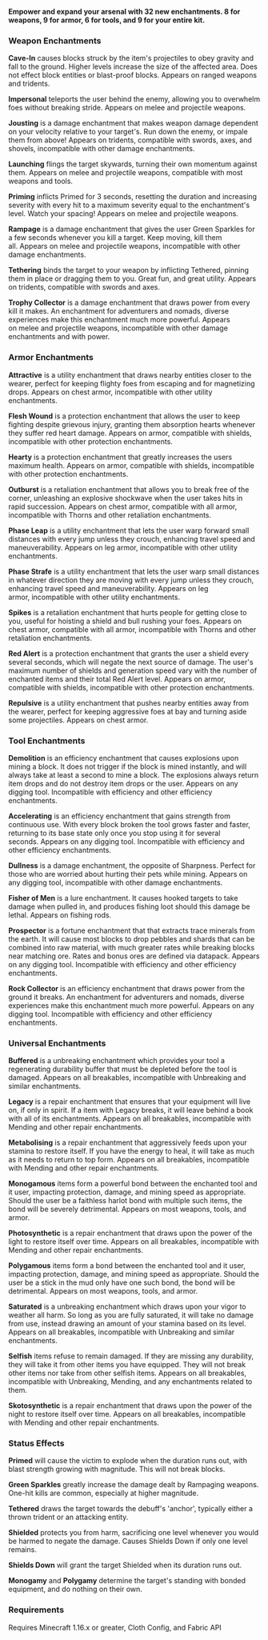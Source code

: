 <b>Empower and expand your arsenal with 32 new enchantments. 8 for weapons, 9 for armor, 6 for tools, and 9 for your entire kit.</b>

### Weapon Enchantments

<b>Cave-In</b> causes blocks struck by the item's projectiles to obey gravity and fall to the ground. Higher levels increase the size of the affected area. Does not effect block entities or blast-proof blocks. Appears on ranged weapons and tridents.

<b>Impersonal</b> teleports the user behind the enemy, allowing you to overwhelm foes without breaking stride. Appears on melee and projectile weapons.

<b>Jousting</b> is a damage enchantment that makes weapon damage dependent on your velocity relative to your target's. Run down the enemy, or impale them from above! Appears on tridents, compatible with swords, axes, and shovels, incompatible with other damage enchantments.

<b>Launching</b> flings the target skywards, turning their own momentum against them. Appears on melee and projectile weapons, compatible with most weapons and tools.

<b>Priming</b> inflicts Primed for 3 seconds, resetting the duration and increasing severity with every hit to a maximum severity equal to the enchantment's level. Watch your spacing! Appears on melee and projectile weapons.

<b>Rampage</b> is a damage enchantment that gives the user Green Sparkles for a few seconds whenever you kill a target. Keep moving, kill them all. Appears on melee and projectile weapons, incompatible with other damage enchantments.

<b>Tethering</b> binds the target to your weapon by inflicting Tethered, pinning them in place or dragging them to you. Great fun, and great utility. Appears on tridents, compatible with swords and axes.

<b>Trophy Collector</b> is a damage enchantment that draws power from every kill it makes. An enchantment for adventurers and nomads, diverse experiences make this enchantment much more powerful. Appears on melee and projectile weapons, incompatible with other damage enchantments and with power.

### Armor Enchantments

<b>Attractive</b> is a utility enchantment that draws nearby entities closer to the wearer, perfect for keeping flighty foes from escaping and for magnetizing drops. Appears on chest armor, incompatible with other utility enchantments.

<b>Flesh Wound</b> is a protection enchantment that allows the user to keep fighting despite grievous injury, granting them absorption hearts whenever they suffer red heart damage. Appears on armor, compatible with shields, incompatible with other protection enchantments.

<b>Hearty</b> is a protection enchantment that greatly increases the users maximum health. Appears on armor, compatible with shields, incompatible with other protection enchantments. 

<b>Outburst</b> is a retaliation enchantment that allows you to break free of the corner, unleashing an explosive shockwave when the user takes hits in rapid succession. Appears on chest armor, compatible with all armor, incompatible with Thorns and other retaliation enchantments.

<b>Phase Leap</b> is a utility enchantment that lets the user warp forward small distances with every jump unless they crouch, enhancing travel speed and maneuverability. Appears on leg armor, incompatible with other utility enchantments.

<b>Phase Strafe</b> is a utility enchantment that lets the user warp small distances in whatever direction they are moving with every jump unless they crouch, enhancing travel speed and maneuverability. Appears on leg armor, incompatible with other utility enchantments.

<b>Spikes</b> is a retaliation enchantment that hurts people for getting close to you, useful for hoisting a shield and bull rushing your foes. Appears on chest armor, compatible with all armor, incompatible with Thorns and other retaliation enchantments.

<b>Red Alert</b> is a protection enchantment that grants the user a shield every several seconds, which will negate the next source of damage. The user's maximum number of shields and generation speed vary with the number of enchanted items and their total Red Alert level. Appears on armor, compatible with shields, incompatible with other protection enchantments.

<b>Repulsive</b> is a utility enchantment that pushes nearby entities away from the wearer, perfect for keeping aggressive foes at bay and turning aside some projectiles. Appears on chest armor.

### Tool Enchantments

<b>Demolition</b> is an efficiency enchantment that causes explosions upon mining a block. It does not trigger if the block is mined instantly, and will always take at least a second to mine a block. The explosions always return item drops and do not destroy item drops or the user. Appears on any digging tool. Incompatible with efficiency and other efficiency enchantments.

<b>Accelerating</b> is an efficiency enchantment that gains strength from continuous use. With every block broken the tool grows faster and faster, returning to its base state only once you stop using it for several seconds. Appears on any digging tool. Incompatible with efficiency and other efficiency enchantments.

<b>Dullness</b> is a damage enchantment, the opposite of Sharpness. Perfect for those who are worried about hurting their pets while mining. Appears on any digging tool, incompatible with other damage enchantments. 

<b>Fisher of Men</b> is a lure enchantment. It causes hooked targets to take damage when pulled in, and produces fishing loot should this damage be lethal. Appears on fishing rods. 

<b>Prospector</b> is a fortune enchantment that that extracts trace minerals from the earth. It will cause most blocks to drop pebbles and shards that can be combined into raw material, with much greater rates while breaking blocks near matching ore. Rates and bonus ores are defined via datapack. Appears on any digging tool. Incompatible with efficiency and other efficiency enchantments.

<b>Rock Collector</b> is an efficiency enchantment that draws power from the ground it breaks. An enchantment for adventurers and nomads, diverse experiences make this enchantment much more powerful. Appears on any digging tool. Incompatible with efficiency and other efficiency enchantments.

### Universal Enchantments

<b>Buffered</b> is a unbreaking enchantment which provides your tool a regenerating durability buffer that must be depleted before the tool is damaged. Appears on all breakables, incompatible with Unbreaking and similar enchantments.

<b>Legacy</b> is a repair enchantment that ensures that your equipment will live on, if only in spirit. If a item with Legacy breaks, it will leave behind a book with all of its enchantments. Appears on all breakables, incompatible with Mending and other repair enchantments.

<b>Metabolising</b> is a repair enchantment that aggressively feeds upon your stamina to restore itself. If you have the energy to heal, it will take as much as it needs to return to top form. Appears on all breakables, incompatible with Mending and other repair enchantments.

<b>Monogamous</b> items form a powerful bond between the enchanted tool and it user, impacting protection, damage, and mining speed as appropriate. Should the user be a faithless harlot bond with multiple such items, the bond will be severely detrimental. Appears on most weapons, tools, and armor.

<b>Photosynthetic</b> is a repair enchantment that draws upon the power of the light to restore itself over time. Appears on all breakables, incompatible with Mending and other repair enchantments.

<b>Polygamous</b> items form a bond between the enchanted tool and it user, impacting protection, damage, and mining speed as appropriate. Should the user be a stick in the mud only have one such bond, the bond will be detrimental. Appears on most weapons, tools, and armor.

<b>Saturated</b> is a unbreaking enchantment which draws upon your vigor to weather all harm. So long as you are fully saturated, it will take no damage from use, instead drawing an amount of your stamina based on its level. Appears on all breakables, incompatible with Unbreaking and similar enchantments.

<b>Selfish</b> items refuse to remain damaged. If they are missing any durability, they will take it from other items you have equipped. They will not break other items nor take from other selfish items. Appears on all breakables, incompatible with Unbreaking, Mending, and any enchantments related to them.

<b>Skotosynthetic</b> is a repair enchantment that draws upon the power of the night to restore itself over time. Appears on all breakables, incompatible with Mending and other repair enchantments.


### Status Effects

<b>Primed</b> will cause the victim to explode when the duration runs out, with blast strength growing with magnitude. This will not break blocks.

<b>Green Sparkles</b> greatly increase the damage dealt by Rampaging weapons. One-hit kills are common, especially at higher magnitude.

<b>Tethered</b> draws the target towards the debuff's 'anchor', typically either a thrown trident or an attacking entity.

<b>Shielded</b> protects you from harm, sacrificing one level whenever you would be harmed to negate the damage. Causes Shields Down if only one level remains.

<b>Shields Down</b> will grant the target Shielded when its duration runs out.

<b>Monogamy</b> and <b>Polygamy</b> determine the target's standing with bonded equipment, and do nothing on their own.


### Requirements

Requires Minecraft 1.16.x or greater, Cloth Config, and Fabric API
